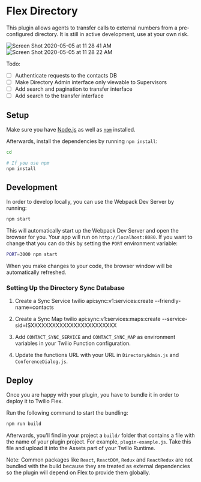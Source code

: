 # Flex Directory

This plugin allows agents to transfer calls to external numbers from a pre-configured directory. It is still in active development, use at your own risk.

![Screen Shot 2020-05-05 at 11 28 41 AM](https://user-images.githubusercontent.com/1418949/81101875-9bb02280-8ec3-11ea-81f3-2205b36c9746.png)
![Screen Shot 2020-05-05 at 11 28 22 AM](https://user-images.githubusercontent.com/1418949/81101878-9d79e600-8ec3-11ea-9ad5-691d210a21b8.png)

Todo:

- [ ] Authenticate requests to the contacts DB
- [ ] Make Directory Admin interface only viewable to Supervisors
- [ ] Add search and pagination to transfer interface
- [ ] Add search to the transfer interface

## Setup

Make sure you have [Node.js](https://nodejs.org) as well as [`npm`](https://npmjs.com) installed.

Afterwards, install the dependencies by running `npm install`:

```bash
cd

# If you use npm
npm install
```

## Development

In order to develop locally, you can use the Webpack Dev Server by running:

```bash
npm start
```

This will automatically start up the Webpack Dev Server and open the browser for you. Your app will run on `http://localhost:8080`. If you want to change that you can do this by setting the `PORT` environment variable:

```bash
PORT=3000 npm start
```

When you make changes to your code, the browser window will be automatically refreshed.

### Setting Up the Directory Sync Database

1. Create a Sync Service
   twilio api:sync:v1:services:create --friendly-name=contacts

1. Create a Sync Map
   twilio api:sync:v1:services:maps:create --service-sid=ISXXXXXXXXXXXXXXXXXXXXXXXX

1. Add `CONTACT_SYNC_SERVICE` and `CONTACT_SYNC_MAP` as environment variables in your Twilio Function configuration.

1. Update the functions URL with your URL in `DirectoryAdmin.js` and `ConferenceDialog.js`.

## Deploy

Once you are happy with your plugin, you have to bundle it in order to deploy it to Twilio Flex.

Run the following command to start the bundling:

```bash
npm run build
```

Afterwards, you'll find in your project a `build/` folder that contains a file with the name of your plugin project. For example, `plugin-example.js`. Take this file and upload it into the Assets part of your Twilio Runtime.

Note: Common packages like `React`, `ReactDOM`, `Redux` and `ReactRedux` are not bundled with the build because they are treated as external dependencies so the plugin will depend on Flex to provide them globally.
